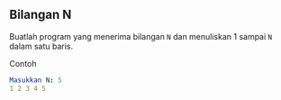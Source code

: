 ## Bilangan N

Buatlah program yang menerima bilangan `N` dan menuliskan 1 sampai `N` dalam satu baris.

Contoh
```yaml
Masukkan N: 5
1 2 3 4 5
```